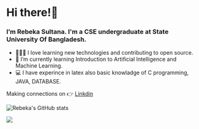 # Hi there!👋      
  
  
### I’m Rebeka Sultana. I'm a CSE undergraduate at State University Of Bangladesh.
- 👩🏻‍💻 I love learning new technologies and contributing to open source. 
- 🌱 I’m currently learning Introduction to Artificial Intelligence and Machine Learning.
- 💻 I have experince in latex also basic knowladge of C programming, JAVA, DATABASE.

Making connections on 👉 [Linkdin](https://www.linkedin.com/rebecca_sultana/)








![Rebeka's GitHub stats](https://github-readme-stats.vercel.app/api?username=011Rebeka&show_icons=true&theme=tokyonight)



![](https://komarev.com/ghpvc/?username=011Rebeka&color=blueviolet)






<!---
011Rebeka/011Rebeka is a ✨ special ✨ repository because its `README.md` (this file) appears on your GitHub profile.
You can click the Preview link to take a look at your changes.
--->
